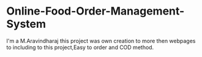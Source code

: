 # Online-Food-Order-Management-System
I'm a M.Aravindharaj this project was own creation to more then webpages to including to this project,Easy to order and COD method. 
